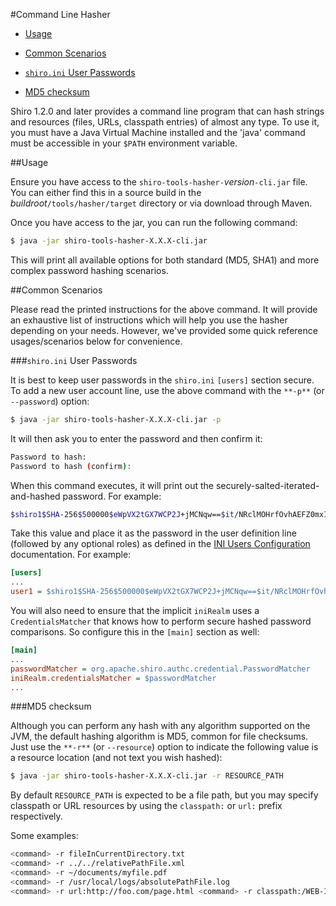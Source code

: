 <a name="CommandLineHasher-CommandLineHasher"></a>
#Command Line Hasher

*   [Usage](#CommandLineHasher-Usage)
*   [Common Scenarios](#CommandLineHasher-CommonScenarios)

*   [`shiro.ini` User Passwords](#CommandLineHasher-%7B%7Bshiro.ini%7D%7DUserPasswords)
*   [MD5 checksum](#CommandLineHasher-MD5checksum)


Shiro 1.2.0 and later provides a command line program that can hash strings and resources (files, URLs, classpath entries) of almost any type. To use it, you must have a Java Virtual Machine installed and the 'java' command must be accessible in your `$PATH` environment variable.

<a name="CommandLineHasher-Usage"></a>
##Usage

Ensure you have access to the `shiro-tools-hasher-`_version_`-cli.jar` file. You can either find this in a source build in the _buildroot_`/tools/hasher/target` directory or via download through Maven.

Once you have access to the jar, you can run the following command:

``` bash
$ java -jar shiro-tools-hasher-X.X.X-cli.jar
```

This will print all available options for both standard (MD5, SHA1) and more complex password hashing scenarios.

<a name="CommandLineHasher-CommonScenarios"></a>
##Common Scenarios

Please read the printed instructions for the above command. It will provide an exhaustive list of instructions which will help you use the hasher depending on your needs. However, we've provided some quick reference usages/scenarios below for convenience.

<a name="CommandLineHasher-%7B%7Bshiro.ini%7D%7DUserPasswords"></a>
###`shiro.ini` User Passwords

It is best to keep user passwords in the `shiro.ini` `[users]` section secure. To add a new user account line, use the above command with the `**-p**` (or `--password`) option:

``` bash
$ java -jar shiro-tools-hasher-X.X.X-cli.jar -p
```

It will then ask you to enter the password and then confirm it:

``` bash
Password to hash:
Password to hash (confirm):
```

When this command executes, it will print out the securely-salted-iterated-and-hashed password. For example:

``` bash
$shiro1$SHA-256$500000$eWpVX2tGX7WCP2J+jMCNqw==$it/NRclMOHrfOvhAEFZ0mxIZRdbcfqIBdwdwdDXW2dM=
```

Take this value and place it as the password in the user definition line (followed by any optional roles) as defined in the [INI Users Configuration](configuration.html#Configuration-%5Cusers%5C) documentation. For example:

``` ini
[users]
...
user1 = $shiro1$SHA-256$500000$eWpVX2tGX7WCP2J+jMCNqw==$it/NRclMOHrfOvhAEFZ0mxIZRdbcfqIBdwdwdDXW2dM=
```

You will also need to ensure that the implicit `iniRealm` uses a `CredentialsMatcher` that knows how to perform secure hashed password comparisons. So configure this in the `[main]` section as well:

``` ini
[main]
...
passwordMatcher = org.apache.shiro.authc.credential.PasswordMatcher
iniRealm.credentialsMatcher = $passwordMatcher
...
```

<a name="CommandLineHasher-MD5checksum"></a>
###MD5 checksum

Although you can perform any hash with any algorithm supported on the JVM, the default hashing algorithm is MD5, common for file checksums. Just use the `**-r**` (or `--resource`) option to indicate the following value is a resource location (and not text you wish hashed):

``` bash
$ java -jar shiro-tools-hasher-X.X.X-cli.jar -r RESOURCE_PATH
```

By default `RESOURCE_PATH` is expected to be a file path, but you may specify classpath or URL resources by using the `classpath:` or `url:` prefix respectively.

Some examples:

``` bash
<command> -r fileInCurrentDirectory.txt
<command> -r ../../relativePathFile.xml
<command> -r ~/documents/myfile.pdf
<command> -r /usr/local/logs/absolutePathFile.log
<command> -r url:http://foo.com/page.html <command> -r classpath:/WEB-INF/lib/something.jar
```
<input type="hidden" id="ghEditPage" value="command-line-hasher.md"></input>
